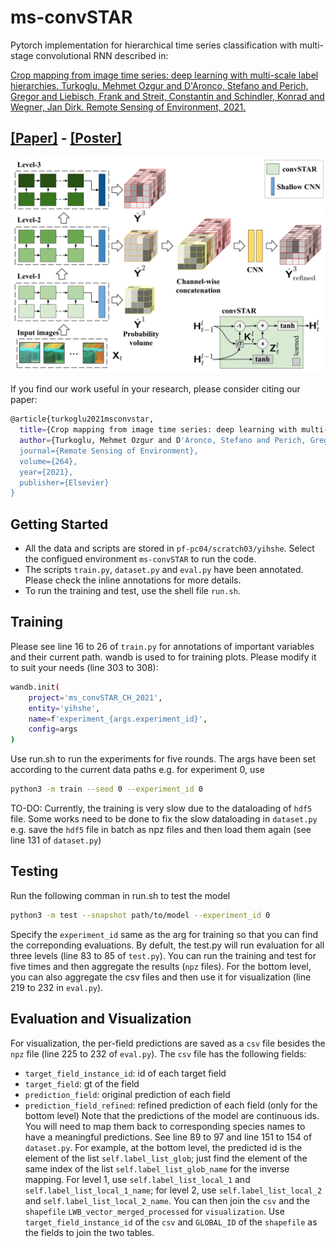 # ms-convSTAR
Pytorch implementation for hierarchical time series classification with multi-stage convolutional RNN described in: 

[Crop mapping from image time series: deep learning with multi-scale label hierarchies. Turkoglu, Mehmet Ozgur and D'Aronco, Stefano and Perich, Gregor and Liebisch, Frank and Streit, Constantin and Schindler, Konrad and Wegner, Jan Dirk. Remote Sensing of Environment, 2021.](https://arxiv.org/pdf/2102.08820.pdf)


## [[Paper]](https://arxiv.org/pdf/2102.08820.pdf)  - [[Poster]](https://drive.google.com/file/d/1UkzijujTMTFv-fwTs4cFjFIRQlJQoUrq/view?usp=sharing)


<img src="https://github.com/0zgur0/ms-convSTAR/blob/master/imgs/model_drawing.png">


If you find our work useful in your research, please consider citing our paper:

```bash
@article{turkoglu2021msconvstar,
  title={Crop mapping from image time series: deep learning with multi-scale label hierarchies},
  author={Turkoglu, Mehmet Ozgur and D'Aronco, Stefano and Perich, Gregor and Liebisch, Frank and Streit, Constantin and Schindler, Konrad and Wegner, Jan Dirk},
  journal={Remote Sensing of Environment},
  volume={264},
  year={2021},
  publisher={Elsevier}
}
```
## Getting Started
- All the data and scripts are stored in `pf-pc04/scratch03/yihshe`. Select the configued environment `ms-convSTAR` to run the code.
- The scripts `train.py`, `dataset.py` and `eval.py` have been annotated. Please check the inline annotations for more details.
- To run the training and test, use the shell file `run.sh`.

## Training
Please see line 16 to 26 of `train.py` for annotations of important variables and their current path. 
wandb is used to for training plots. Please modify it to suit your needs (line 303 to 308):
```bash
wandb.init(
    project='ms_convSTAR_CH_2021',
    entity='yihshe',
    name=f'experiment_{args.experiment_id}',
    config=args
)
```

Use run.sh to run the experiments for five rounds. The args have been set according to the current data paths e.g. for experiment 0, use
```bash
python3 -m train --seed 0 --experiment_id 0
```

TO-DO: Currently, the training is very slow due to the dataloading of `hdf5` file. Some works need to be done to fix the slow dataloading in `dataset.py` e.g. save the `hdf5` file in batch as npz files and then load them again (see line 131 of `dataset.py`)

## Testing 
Run the following comman in run.sh to test the model
```bash
python3 -m test --snapshot path/to/model --experiment_id 0 
```
Specify the `experiment_id` same as the arg for training so that you can find the correponding evaluations. By defult, the test.py will run evaluation for all three levels (line 83 to 85 of `test.py`). You can run the training and test for five times and then aggregate the results (`npz` files). For the bottom level, you can also aggregate the csv files and then use it for visualization (line 219 to 232 in `eval.py`). 

## Evaluation and Visualization
For visualization, the per-field predictions are saved as a `csv` file besides the `npz` file (line 225 to 232 of `eval.py`). The `csv` file has the following fields: 
  * `target_field_instance_id`: id of each target field
  * `target_field`: gt of the field
  * `prediction_field`: original prediction of each field
  * `prediction_field_refined`: refined prediction of each field (only for the bottom level)
Note that the predictions of the model are continuous ids. You will need to map them back to corresponding species names to have a meaningful predictions. See line 89 to 97 and line 151 to 154 of `dataset.py`. For example, at the bottom level, the predicted id is the element of the list `self.label_list_glob`; just find the element of the same index  of the list `self.label_list_glob_name` for the inverse mapping. For level 1, use `self.label_list_local_1` and `self.label_list_local_1_name`; for level 2, use `self.label_list_local_2` and `self.label_list_local_2_name`.
You can then join the `csv` and the `shapefile` `LWB_vector_merged_processed` for `visualization`. Use `target_field_instance_id` of the `csv` and `GLOBAL_ID` of the `shapefile` as the fields to join the two tables.




